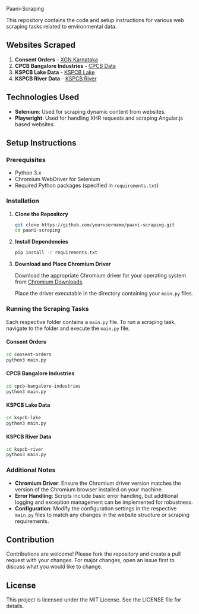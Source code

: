 
Paani-Scraping

This repository contains the code and setup instructions for various web scraping tasks related to environmental data.

## Websites Scraped

1. **Consent Orders** - [XGN Karnataka](https://xgn.karnataka.gov.in/CSHARP/ALLConsentOrder.aspx)
2. **CPCB Bangalore Industries** - [CPCB Data](https://rtdms.cpcb.gov.in/data/industry-list?id=39&city=Bangalore)
3. **KSPCB Lake Data** - [KSPCB Lake](https://tpro.telsys.in/tpportal/kspcblake)
4. **KSPCB River Data** - [KSPCB River](https://tpro.telsys.in/tpportal/kspcbriver)

## Technologies Used

- **Selenium**: Used for scraping dynamic content from websites.
- **Playwright**: Used for handling XHR requests and scraping Angular.js based websites.

## Setup Instructions

### Prerequisites

- Python 3.x
- Chromium WebDriver for Selenium
- Required Python packages (specified in `requirements.txt`)

### Installation

1. **Clone the Repository**
   ```sh
   git clone https://github.com/yourusername/paani-scraping.git
   cd paani-scraping
   ```

2. **Install Dependencies**
   ```sh
   pip install -r requirements.txt
   ```

3. **Download and Place Chromium Driver**
   
   Download the appropriate Chromium driver for your operating system from [Chromium Downloads](https://chromium.googlesource.com/chromium/src/+/refs/heads/main/docs/chromedriver.md).

   Place the driver executable in the directory containing your `main.py` files.

### Running the Scraping Tasks

Each respective folder contains a `main.py` file. To run a scraping task, navigate to the folder and execute the `main.py` file.

#### Consent Orders
   ```sh
   cd consent-orders
   python3 main.py
   ```

#### CPCB Bangalore Industries
   ```sh
   cd cpcb-bangalore-industries
   python3 main.py
   ```

#### KSPCB Lake Data
   ```sh
   cd kspcb-lake
   python3 main.py
   ```

#### KSPCB River Data
   ```sh
   cd kspcb-river
   python3 main.py
   ```

### Additional Notes

- **Chromium Driver**: Ensure the Chromium driver version matches the version of the Chromium browser installed on your machine.
- **Error Handling**: Scripts include basic error handling, but additional logging and exception management can be implemented for robustness.
- **Configuration**: Modify the configuration settings in the respective `main.py` files to match any changes in the website structure or scraping requirements.

## Contribution

Contributions are welcome! Please fork the repository and create a pull request with your changes. For major changes, open an issue first to discuss what you would like to change.

## License

This project is licensed under the MIT License. See the LICENSE file for details.






